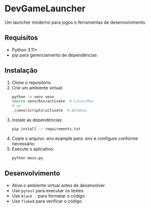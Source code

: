 # DevGameLauncher

Um launcher moderno para jogos e ferramentas de desenvolvimento.

## Requisitos

- Python 3.11+
- pip para gerenciamento de dependências

## Instalação

1. Clone o repositório
2. Crie um ambiente virtual:
   ```bash
   python -m venv venv
   source venv/bin/activate  # Linux/Mac
   # ou
   .\venv\Scripts\activate  # Windows
   ```
3. Instale as dependências:
   ```bash
   pip install -r requirements.txt
   ```
4. Copie o arquivo .env.example para .env e configure conforme necessário
5. Execute o aplicativo:
   ```bash
   python main.py
   ```

## Desenvolvimento

- Ative o ambiente virtual antes de desenvolver
- Use `pytest` para executar os testes
- Use `black .` para formatar o código
- Use `flake8` para verificar o código

